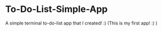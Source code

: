 # To-Do-List-Simple-App
A simple terminal to-do-list app that I created! :) (This is my first app! :) )
